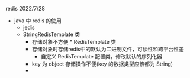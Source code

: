 redis 2022/7/28

* java 中 redis 的使用
  * jedis
  * StringRedisTemplate 类
    * 存储对象不方便  * RedisTemplate 类
    * 存储对象时存储redis中的默认为二进制文件，可读性和跨平台性差
      * 自定义 RedisTemplate 配置类，修改默认的序列化器
    * key 为 object 存储操作不便(key 的数据类型应该都为 String)
    * 
    
